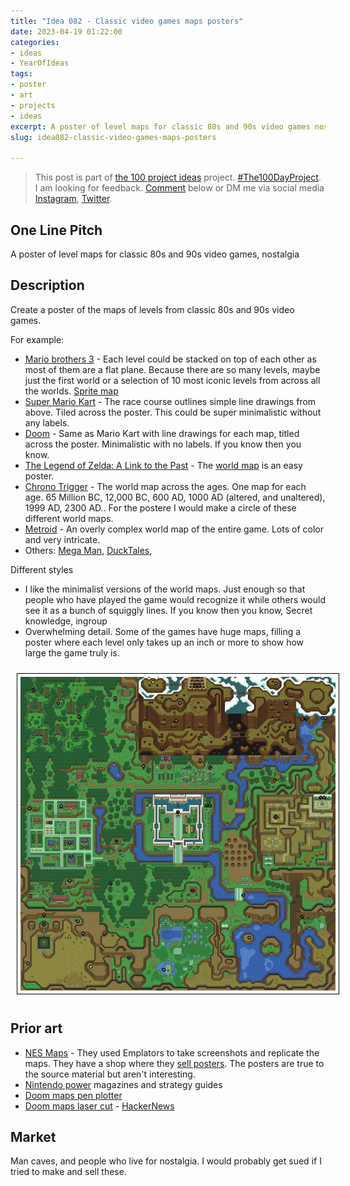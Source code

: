```yaml
---
title: "Idea 082 - Classic video games maps posters"
date: 2023-04-19 01:22:00
categories:
- ideas
- YearOfIdeas
tags:
- poster
- art
- projects
- ideas
excerpt: A poster of level maps for classic 80s and 90s video games nostalgia
slug: idea082-classic-video-games-maps-posters

---
```


> This post is part of [the 100 project ideas](/projects/2023-100-ideas/) project. [#The100DayProject](https://www.the100dayproject.org/). I am looking for feedback. <a href='#utterances-comments'>Comment</a> below or DM me via social media <a href="https://instagram.com/funvill" rel="nofollow noopener noreferrer"><i class="fab fa-fw fa-instagram" aria-hidden="true"></i><span class="label">Instagram</span></a>, <a href="https://twitter.com/funvill" rel="nofollow noopener noreferrer"><i class="fab fa-fw fa-twitter" aria-hidden="true"></i><span class="label">Twitter</span></a>.

## One Line Pitch

A poster of level maps for classic 80s and 90s video games, nostalgia

## Description

Create a poster of the maps of levels from classic 80s and 90s video games.

For example:

- [Mario brothers 3](https://en.wikipedia.org/wiki/Super_Mario_Bros._3) - Each level could be stacked on top of each other as most of them are a flat plane. Because there are so many levels, maybe just the first world or a selection of 10 most iconic levels from across all the worlds. [Sprite map](https://www.nesmaps.com/maps/SuperMarioBrothers3/SuperMarioBrothers3.html)
- [Super Mario Kart](https://www.mariowiki.com/Super_Mario_Kart) - The race course outlines simple line drawings from above. Tiled across the poster. This could be super minimalistic without any labels.
- [Doom](https://www.classicdoom.com/doommaps.htm) - Same as Mario Kart with line drawings for each map, titled across the poster. Minimalistic with no labels. If you know then you know.
- [The Legend of Zelda: A Link to the Past](https://en.wikipedia.org/wiki/The_Legend_of_Zelda:_A_Link_to_the_Past) - The [world map](https://mikesrpgcenter.com/zelda3/maps.html) is an easy poster.
- [Chrono Trigger](https://en.wikipedia.org/wiki/Chrono_Trigger) - The world map across the ages. One map for each age. 65 Million BC, 12,000 BC, 600 AD, 1000 AD (altered, and unaltered), 1999 AD, 2300 AD.. For the postere I would make a circle of these different world maps. 
- [Metroid](https://en.wikipedia.org/wiki/Metroid) - An overly complex world map of the entire game. Lots of color and very intricate.
- Others: [Mega Man](https://en.wikipedia.org/wiki/Mega_Man), [DuckTales](https://en.wikipedia.org/wiki/DuckTales),

Different styles

- I like the minimalist versions of the world maps. Just enough so that people who have played the game would recognize it while others would see it as a bunch of squiggly lines. If you know then you know, Secret knowledge, ingroup
- Overwhelming detail. Some of the games have huge maps, filling a poster where each level only takes up an inch or more to show how large the game truly is.

<img src='\public\uploads\2023\the-legend-of-zelda.png' alt='the-legend-of-zelda' title='the-legend-of-zelda' style="margin: 10px; border: 1px solid black; padding: 5px">

## Prior art

- [NES Maps](https://www.nesmaps.com/) - They used Emplators to take screenshots and replicate the maps. They have a shop where they [sell posters](https://shop.nesmaps.com/). The posters are true to the source material but aren't interesting.
- [Nintendo power](https://en.wikipedia.org/wiki/Nintendo_Power) magazines and strategy guides
- [Doom maps pen plotter](https://twitter.com/liviopacifico/status/1396540463432146944)
- [Doom maps laser cut](https://theor.xyz/doom-maps-laser-cut/) - [HackerNews](https://news.ycombinator.com/item?id=35578765)

## Market

Man caves, and people who live for nostalgia. I would probably get sued if I tried to make and sell these.

